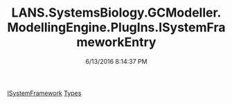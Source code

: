 ﻿---
title: LANS.SystemsBiology.GCModeller.ModellingEngine.PlugIns.ISystemFrameworkEntry
date: 6/13/2016 8:14:37 PM
---

[ISystemFramework](T-LANS.SystemsBiology.GCModeller.ModellingEngine.PlugIns.ISystemFrameworkEntry.ISystemFramework.html)
[Types](T-LANS.SystemsBiology.GCModeller.ModellingEngine.PlugIns.ISystemFrameworkEntry.Types.html)
